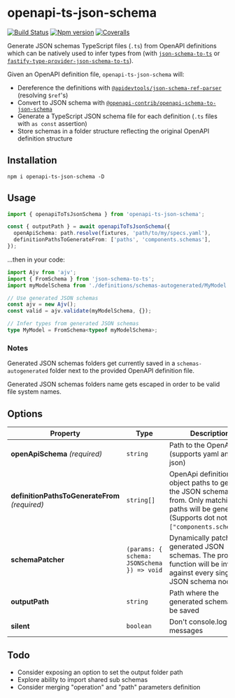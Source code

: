 # openapi-ts-json-schema

[![Build Status][ci-badge]][ci]
[![Npm version][npm-version-badge]][npm]
[![Coveralls][coveralls-badge]][coveralls]

Generate JSON schemas TypeScript files (`.ts`) from OpenAPI definitions which can be natively used to infer types from (with [`json-schema-to-ts`](https://github.com/ThomasAribart/json-schema-to-ts) or [`fastify-type-provider-json-schema-to-ts`](https://github.com/fastify/fastify-type-provider-json-schema-to-ts)).

Given an OpenAPI definition file, `openapi-ts-json-schema` will:

- Dereference the definitions with [`@apidevtools/json-schema-ref-parser`](https://github.com/APIDevTools/json-schema-ref-parser) (resolving `$ref`'s)
- Convert to JSON schema with [`@openapi-contrib/openapi-schema-to-json-schema`](https://github.com/openapi-contrib/openapi-schema-to-json-schema)
- Generate a TypeScript JSON schema file for each definition (`.ts` files with `as const` assertion)
- Store schemas in a folder structure reflecting the original OpenAPI definition structure

## Installation

```
npm i openapi-ts-json-schema -D
```

## Usage

```ts
import { openapiToTsJsonSchema } from 'openapi-ts-json-schema';

const { outputPath } = await openapiToTsJsonSchema({
  openApiSchema: path.resolve(fixtures, 'path/to/my/specs.yaml'),
  definitionPathsToGenerateFrom: ['paths', 'components.schemas'],
});
```

...then in your code:

```ts
import Ajv from 'ajv';
import { FromSchema } from 'json-schema-to-ts';
import myModelSchema from './definitions/schemas-autogenerated/MyModel.ts';

// Use generated JSON schemas
const ajv = new Ajv();
const valid = ajv.validate(myModelSchema, {});

// Infer types from generated JSON schemas
type MyModel = FromSchema<typeof myModelSchema>;
```

### Notes

Generated JSON schemas folders get currently saved in a `schemas-autogenerated` folder next to the provided OpenAPI definition file.

Generated JSON schemas folders name gets escaped in order to be valid file system names.

## Options

| Property                                       | Type                                       | Description                                                                                                                                                 | Default |
| ---------------------------------------------- | ------------------------------------------ | ----------------------------------------------------------------------------------------------------------------------------------------------------------- | ------- |
| **openApiSchema** _(required)_                 | `string`                                   | Path to the OpenApi file (supports yaml and json)                                                                                                           | -       |
| **definitionPathsToGenerateFrom** _(required)_ | `string[]`                                 | OpenApi definition object paths to generate the JSON schemas from. Only matching paths will be generated. (Supports dot notation: `["components.schemas"]`) | -       |
| **schemaPatcher**                              | `(params: { schema: JSONSchema }) => void` | Dynamically patch generated JSON schemas. The provided function will be invoked against every single JSON schema node.                                      | -       |
| **outputPath**                                 | `string`                                   | Path where the generated schemas will be saved                                                                                                              | -       |
| **silent**                                     | `boolean`                                  | Don't console.log user messages                                                                                                                             | `false` |

## Todo

- Consider exposing an option to set the output folder path
- Explore ability to import shared sub schemas
- Consider merging "operation" and "path" parameters definition

[ci-badge]: https://github.com/toomuchdesign/openapi-ts-json-schema/actions/workflows/ci.yml/badge.svg
[ci]: https://github.com/toomuchdesign/openapi-ts-json-schema/actions/workflows/ci.yml
[coveralls-badge]: https://coveralls.io/repos/github/toomuchdesign/openapi-ts-json-schema/badge.svg?branch=master
[coveralls]: https://coveralls.io/github/toomuchdesign/openapi-ts-json-schema?branch=master
[npm]: https://www.npmjs.com/package/openapi-ts-json-schema
[npm-version-badge]: https://img.shields.io/npm/v/openapi-ts-json-schema.svg
